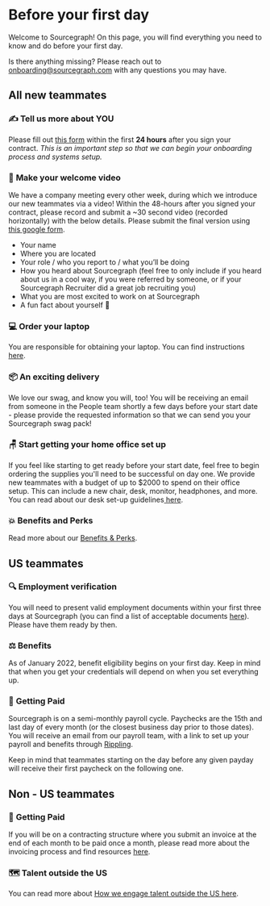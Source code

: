 # Before your first day

Welcome to Sourcegraph! On this page, you will find everything you need to know and do before your first day. 

Is there anything missing? Please reach out to [onboarding@sourcegraph.com](mailto:onboarding@sourcegraph.com) with any questions you may have.


## All new teammates


### ✍️ **Tell us more about YOU** 

Please fill out [this form](https://forms.gle/Tim5dVFrFRHsJmcf7) within the first **24 hours** after you sign your contract. *This is an important step so that we can begin your onboarding process and systems setup.*


### 🎥 **Make your welcome video** 

We have a company meeting every other week, during which we introduce our new teammates via a video! Within the 48-hours after you signed your contract, please record and submit a ~30 second video (recorded horizontally) with the below details. Please submit the final version using [this google form](https://docs.google.com/forms/d/e/1FAIpQLSfH6DQORMhFO7CLzqYaOCSFKE79QAdSW_Sr1WLzk4hhtpCFpw/viewform?usp=sf_link).

* Your name
* Where you are located
* Your role / who you report to / what you’ll be doing
* How you heard about Sourcegraph (feel free to only include if you heard about us in a cool way, if you were referred by someone, or if your Sourcegraph Recruiter did a great job recruiting you)
* What you are most excited to work on at Sourcegraph
* A fun fact about yourself 🎉


### 💻 **Order your laptop**

You are responsible for obtaining your laptop. You can find instructions [here](https://handbook.sourcegraph.com/finance/spending-company-money#computers).


### 📦 **An exciting delivery**

We love our swag, and know you will, too! You will be receiving an email from someone in the People team shortly a few days before your start date - please provide the requested information so that we can send you your Sourcegraph swag pack!


### 🪑 **Start getting your home office set up** 

If you feel like starting to get ready before your start date, feel free to begin ordering the supplies you'll need to be successful on day one. We provide new teammates with a budget of up to $2000 to spend on their office setup. This can include a new chair, desk, monitor, headphones, and more. You can read about our desk set-up guidelines[ here](https://handbook.sourcegraph.com/finance/spending-company-money).


### 💥 **Benefits and Perks**

Read more about our [Benefits & Perks](https://handbook.sourcegraph.com/benefits-pay-perks/benefits-perks).


## US teammates


### 🔍 **Employment verification** 

You will need to present valid employment documents within your first three days at Sourcegraph (you can find a list of acceptable documents [here](https://www.uscis.gov/i-9-central/form-i-9-acceptable-documents)). Please have them ready by then.


### ⚖️ **Benefits**

As of January 2022, benefit eligibility begins on your first day. Keep in mind that when you get your credentials will depend on when you set everything up.


### 💸 **Getting Paid**

Sourcegraph is on a semi-monthly payroll cycle. Paychecks are the 15th and last day of every month (or the closest business day prior to those dates). You will receive an email from our payroll team, with a link to set up your payroll and benefits through [Rippling](https://handbook.sourcegraph.com/departments/people-ops/tools/people-ops-faqs#sts=Q.%20Where%20and%20when%20do%20I%20receive%20my%20Rippling%20invitation?).

Keep in mind that teammates starting on the day before any given payday will receive their first paycheck on the following one.


## Non - US teammates


### 💸 **Getting Paid** 

If you will be on a contracting structure where you submit an invoice at the end of each month to be paid once a month, please read more about the invoicing process and find resources [here](https://about.sourcegraph.com/handbook/ops/finance/invoices).


### 🗺 **Talent outside the US**

You can read more about [How we engage talent outside the US here](https://handbook.sourcegraph.com/departments/people-ops/process/how-we-engage-talent-outside-the-us).
